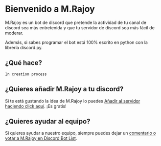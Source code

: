 # Bienvenido a M.Rajoy

M.Rajoy es un bot de discord que pretende la actividad de tu canal de discord sea más entretenida y que tu servidor de discord sea más fácil de moderar.

Además, si sabes programar el bot está 100% escrito en python con la librería discord.py.

## ¿Qué hace?

`In creation process`

## ¿Quieres añadir M.Rajoy a tu discord?

Si te está gustando la idea de M.Rajoy lo puedes [Añadir al servidor haciendo click aquí](https://discord.com/api/oauth2/authorize?client_id=761574273499922472&permissions=8&scope=bot). ¡Es gratis!

## ¿Quieres ayudar al equipo?

Si quieres ayudar a nuestro equipo, siempre puedes dejar un [comentario o votar a M.Rajoy en Discord Bot List](https://top.gg/bot/761574273499922472).